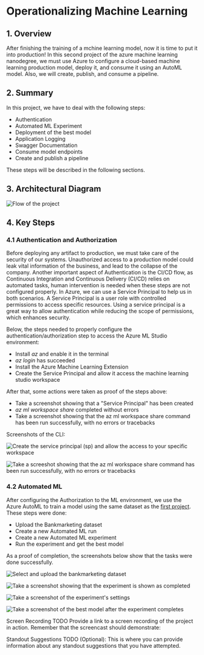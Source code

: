 # Operationalizing Machine Learning

## 1. Overview

After finishing the training of a mchine learning model, now it is time to put it into production! In this second project of the azure machine learning nanodegree, we must 
use Azure to configure a cloud-based machine learning production model, deploy it, and consume it using an AutoML model. Also, we will create, publish, and consume a pipeline. 

## 2. Summary

In this project, we have to deal with the following steps:

* Authentication
* Automated ML Experiment
* Deployment of the best model
* Application Logging
* Swagger Documentation
* Consume model endpoints
* Create and publish a pipeline

These steps will be described in the following sections.

## 3. Architectural Diagram

![Flow of the project](https://github.com/michelmf/azure-ml/blob/main/Operationalizing%20Machine%20Learning/overview.png)

## 4. Key Steps

### 4.1 Authentication and Authorization

Before deploying any artifact to production, we must take care of the security of our systems. Unauthorized access to a production model could leak vital information of the business, and lead to the collapse of the company. Another important aspect of Authentication is the CI/CD flow, as Continuous Integration and Continuous Delivery (CI/CD) relies on automated tasks, human intervention is needed when these steps are not configured properly. In Azure, we can use a Service Principal to help us in both scenarios. A Service Principal is a user role with controlled permissions to access specific resources. Using a service principal is a great way to allow authentication while reducing the scope of permissions, which enhances security.

Below, the steps needed to properly configure the authentication/authorization step to access the Azure ML Studio environment:

* Install *az* and enable it in the terminal
* *az login* has succeeded
* Install the Azure Machine Learning Extension
* Create the Service Principal and allow it access the machine learning studio workspace

After that, some actions were taken as proof of the steps above:

* Take a screenshot showing that a "Service Principal" has been created
* *az ml workspace share* completed without errors
* Take a screenshot showing that the az ml workspace share command has been run successfully, with no errors or tracebacks

Screenshots of the CLI:

![Create the service principal (sp) and allow the access to your specific workspace](https://github.com/michelmf/azure-ml/blob/main/Operationalizing%20Machine%20Learning/sp.PNG)

![Take a screeshot showing that the *az ml workspace share* command has been run successfully, with no errors or tracebacks](https://github.com/michelmf/azure-ml/blob/main/Operationalizing%20Machine%20Learning/role.PNG)

### 4.2 Automated ML

After configuring the Authorization to the ML environment, we use the Azure AutoML to train a model using the same dataset as the [first project](https://github.com/michelmf/azure-ml/tree/main/Optimizing%20an%20ML%20Pipeline%20in%20Azure). These steps were done:

* Upload the Bankmarketing dataset
* Create a new Automated ML run
* Create a new Automated ML experiment
* Run the experiment and get the best model

As a proof of completion, the screenshots below show that the tasks were done successfully.

![Select and upload the bankmarketing dataset](https://github.com/michelmf/azure-ml/blob/main/Operationalizing%20Machine%20Learning/figures/dataset_image.png)

![Take a screenshot showing that the experiment is shown as completed](https://github.com/michelmf/azure-ml/blob/main/Operationalizing%20Machine%20Learning/figures/experiment.png)

![Take a screenshot of the experiment's settings](https://github.com/michelmf/azure-ml/blob/main/Operationalizing%20Machine%20Learning/figures/settings.png)

![Take a screenshot of the best model after the experiment completes](https://github.com/michelmf/azure-ml/blob/main/Operationalizing%20Machine%20Learning/figures/model.png)

Screen Recording
TODO Provide a link to a screen recording of the project in action. Remember that the screencast should demonstrate:

Standout Suggestions
TODO (Optional): This is where you can provide information about any standout suggestions that you have attempted.
